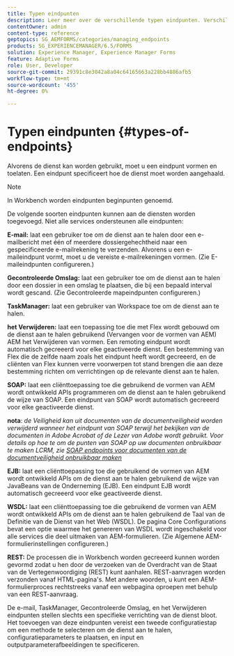 ```yaml
---
title: Typen eindpunten
description: Leer meer over de verschillende typen eindpunten. Verschillende typen eindpunten, zoals E-mail, Gecontroleerde map en nog veel meer, kunnen aan services worden toegevoegd.
contentOwner: admin
content-type: reference
geptopics: SG_AEMFORMS/categories/managing_endpoints
products: SG_EXPERIENCEMANAGER/6.5/FORMS
solution: Experience Manager, Experience Manager Forms
feature: Adaptive Forms
role: User, Developer
source-git-commit: 29391c8e3042a8a04c64165663a228bb4886afb5
workflow-type: tm+mt
source-wordcount: '455'
ht-degree: 0%

---
```


# Typen eindpunten {#types-of-endpoints}

Alvorens de dienst kan worden gebruikt, moet u een eindpunt vormen en toelaten. Een eindpunt specificeert hoe de dienst moet worden aangehaald.

>[!NOTE]
>
>In Workbench worden eindpunten beginpunten genoemd.

De volgende soorten eindpunten kunnen aan de diensten worden toegevoegd. Niet alle services ondersteunen alle eindpunten:

**E-mail:** laat een gebruiker toe om de dienst aan te halen door een e-mailbericht met één of meerdere dossiergehechtheid naar een gespecificeerde e-mailrekening te verzenden. Alvorens u een e-maileindpunt vormt, moet u de vereiste e-mailrekeningen vormen. (Zie E-maileindpunten configureren.)

**Gecontroleerde Omslag:** laat een gebruiker toe om de dienst aan te halen door een dossier in een omslag te plaatsen, die bij een bepaald interval wordt gescand. (Zie Gecontroleerde mapeindpunten configureren.)

**TaskManager:** laat een gebruiker van Workspace toe om de dienst aan te halen.

**het Verwijderen:** laat een toepassing toe die met Flex wordt gebouwd om de dienst aan te halen gebruikend (Vervangen voor de vormen van AEM) AEM het Verwijderen van vormen. Een remoting eindpunt wordt automatisch gecreeerd voor elke geactiveerde dienst. Een bestemming van Flex die de zelfde naam zoals het eindpunt heeft wordt gecreeerd, en de cliënten van Flex kunnen verre voorwerpen tot stand brengen die aan deze bestemming richten om verrichtingen op de relevante dienst aan te halen.

**SOAP:** laat een cliënttoepassing toe die gebruikend de vormen van AEM wordt ontwikkeld APIs programmeren om de dienst aan te halen gebruikend de wijze van SOAP. Een eindpunt van SOAP wordt automatisch gecreeerd voor elke geactiveerde dienst.

**nota**: *de Veiligheid kan uit documenten van de documentveiligheid worden verwijderd wanneer het eindpunt van SOAP terwijl het bekijken van de documenten in Adobe Acrobat of de Lezer van Adobe wordt gebruikt. Voor details op hoe te om de punten van SOAP op uw documenten onbruikbaar te maken LCRM, zie [ SOAP endpoints voor documenten van de documentveiligheid onbruikbaar maken](/help/forms/using/admin-help/configuring-client-server-options.md#disable-soap-endpoints-for-document-security-documents)*

**EJB:** laat een cliënttoepassing toe die gebruikend de vormen van AEM wordt ontwikkeld APIs om de dienst aan te halen gebruikend de wijze van JavaBeans van de Onderneming (EJB). Een eindpunt EJB wordt automatisch gecreeerd voor elke geactiveerde dienst.

**WSDL:** laat een cliënttoepassing toe die gebruikend de vormen van AEM wordt ontwikkeld APIs om de dienst aan te halen gebruikend de Taal van de Definitie van de Dienst van het Web (WSDL). De pagina Core Configurations bevat een optie waarmee het genereren van WSDL wordt ingeschakeld voor alle services die deel uitmaken van AEM-formulieren. (Zie Algemene AEM-formulierinstellingen configureren.)

**REST:** De processen die in Workbench worden gecreeerd kunnen worden gevormd zodat u hen door de verzoeken van de Overdracht van de Staat van de Vertegenwoordiging (REST) kunt aanhalen. REST-aanvragen worden verzonden vanaf HTML-pagina&#39;s. Met andere woorden, u kunt een AEM-formulierproces rechtstreeks vanaf een webpagina oproepen met behulp van een REST-aanvraag.

De e-mail, TaskManager, Gecontroleerde Omslag, en het Verwijderen eindpunten stellen slechts een specifieke verrichting van de dienst bloot. Het toevoegen van deze eindpunten vereist een tweede configuratiestap om een methode te selecteren om de dienst aan te halen, configuratieparameters te plaatsen, en input en outputparameterafbeeldingen te specificeren.
